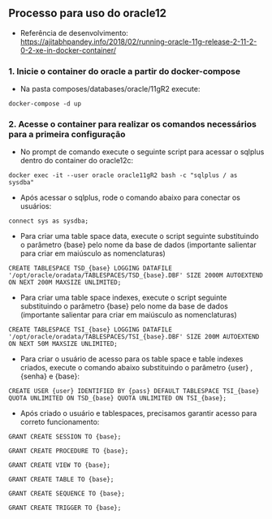 ## Processo para uso do oracle12

* Referência de desenvolvimento: https://ajitabhpandey.info/2018/02/running-oracle-11g-release-2-11-2-0-2-xe-in-docker-container/

### 1. Inicie o container do oracle a partir do docker-compose

* Na pasta composes/databases/oracle/11gR2 execute: 

`docker-compose -d up`

### 2. Acesse o container para realizar os comandos necessários para a primeira configuração

* No prompt de comando execute o seguinte script para acessar o sqlplus dentro do container do oracle12c:

`docker exec -it --user oracle oracle11gR2 bash -c "sqlplus / as sysdba"`

* Após acessar o sqlplus, rode o comando abaixo para conectar os usuários:

`connect sys as sysdba;`

* Para criar uma table space data, execute o script seguinte substituindo o parâmetro {base} pelo nome da base de dados (importante salientar para criar em maiúsculo as nomenclaturas)

`CREATE TABLESPACE TSD_{base} LOGGING DATAFILE '/opt/oracle/oradata/TABLESPACES/TSD_{base}.DBF' SIZE 2000M AUTOEXTEND ON NEXT 200M MAXSIZE UNLIMITED;`

* Para criar uma table space indexes, execute o script seguinte substituindo o parâmetro {base} pelo nome da base de dados (importante salientar para criar em maiúsculo as nomenclaturas)

`CREATE TABLESPACE TSI_{base} LOGGING DATAFILE '/opt/oracle/oradata/TABLESPACES/TSI_{base}.DBF' SIZE 200M AUTOEXTEND ON NEXT 50M MAXSIZE UNLIMITED;`

* Para criar o usuário de acesso para os table space e table indexes criados, execute o comando abaixo substituindo o parâmetro {user} , {senha} e {base}:

`CREATE USER {user} IDENTIFIED BY {pass} DEFAULT TABLESPACE TSI_{base} QUOTA UNLIMITED ON TSD_{base} QUOTA UNLIMITED ON TSI_{base};`

* Após criado o usuário e tablespaces, precisamos garantir acesso para correto funcionamento:

`GRANT CREATE SESSION TO {base};`

`GRANT CREATE PROCEDURE TO {base};`

`GRANT CREATE VIEW TO {base};`

`GRANT CREATE TABLE TO {base};`

`GRANT CREATE SEQUENCE TO {base};`

`GRANT CREATE TRIGGER TO {base};`